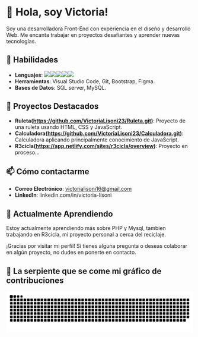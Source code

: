 # 👋 Hola, soy Victoria!

Soy una desarrolladora Front-End con experiencia en el diseño y desarrollo Web. Me encanta trabajar en proyectos desafiantes y aprender nuevas tecnologías.

## 🔧 Habilidades

- **Lenguajes**: <span> 
  <img src="https://img.shields.io/badge/HTML5-E34F26?style=for-the-badge&logo=html5&logoColor=white"><img src="https://img.shields.io/badge/CSS3-1572B6?style=for-the-badge&logo=css3&logoColor=white"><img src="https://img.shields.io/badge/JavaScript-F7DF1E?style=for-the-badge&logo=javascript&logoColor=black"><img src="https://img.shields.io/badge/C#-00599C?style=for-the-badge&logoColor=white"><img src="https://img.shields.io/badge/PHP-777BB4?style=for-the-badge&logo=php&logoColor=white"></span>
- **Herramientas**: Visual Studio Code, Git, Bootstrap, Figma.
- **Bases de Datos**: SQL server, MySQL.

## 🌟 Proyectos Destacados

- **Ruleta(https://github.com/VictoriaLisoni23/Ruleta.git)**: Proyecto de una ruleta usando HTML, CSS y JavaScript.
- **Calculadora(https://github.com/VictoriaLisoni23/Calculadora.git)**: Calculadora aplicando principalmente conocimiento de JavaScript.
- **R3cicla(https://app.netlify.com/sites/r3cicla/overview)**: Proyecto en proceso...

## 📫 Cómo contactarme

- **Correo Electrónico**: victorialisoni16@gmail.com
- **LinkedIn**: linkedin.com/in/victoria-lisoni

## 🌱 Actualmente Aprendiendo

Estoy actualmente aprendiendo más sobre PHP y Mysql, tambien trabajando en R3cicla, mi proyecto personal a cerca del reciclaje.


¡Gracias por visitar mi perfil! Si tienes alguna pregunta o deseas colaborar en algún proyecto, no dudes en ponerte en contacto.


## 🐍 La serpiente que se come mi gráfico de contribuciones
<p align = "center" prefers-color-scheme: dark>
	<img src = "https://raw.githubusercontent.com/Platane/snk/output/github-contribution-grid-snake.svg" alt = "Snake Game"/>
</p>
